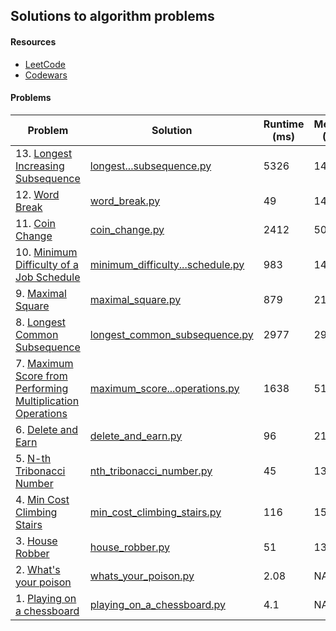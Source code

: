 ## Solutions to algorithm problems

#### Resources
- [LeetCode](https://leetcode.com/problemset/all/)
- [Codewars](https://www.codewars.com/kata/)

#### Problems
| Problem | Solution | Runtime (ms)| Memory (MB) |
| --- | --- | --- | --- |
| 13. [Longest Increasing Subsequence](https://leetcode.com/problems/longest-increasing-subsequence/description/) | [longest...subsequence.py](solutions/longest_increasing_subsequence.py) | 5326 | 14.3 |
| 12. [Word Break](https://leetcode.com/problems/word-break/description/) | [word_break.py](solutions/word_break.py) | 49 | 14.1 |
| 11. [Coin Change](https://leetcode.com/problems/coin-change/description/) | [coin_change.py](solutions/coin_change.py) | 2412 | 50.6 |
| 10. [Minimum Difficulty of a Job Schedule](https://leetcode.com/problems/minimum-difficulty-of-a-job-schedule/description/) | [minimum_difficulty...schedule.py](solutions/minimum_difficulty_of_a_job_schedule.py) | 983 | 14.6 |
| 9. [Maximal Square](https://leetcode.com/problems/maximal-square/description/) | [maximal_square.py](solutions/maximal_square.py) | 879 | 21.6 |
| 8. [Longest Common Subsequence](https://leetcode.com/problems/longest-common-subsequence/description/) | [longest_common_subsequence.py](solutions/longest_common_subsequence.py) | 2977 | 29.5 |
| 7. [Maximum Score from Performing Multiplication Operations](https://leetcode.com/problems/maximum-score-from-performing-multiplication-operations/description/) | [maximum_score...operations.py](solutions/maximum_score_from_performing_multiplication_operations.py) | 1638 | 51.6 |
| 6. [Delete and Earn](https://leetcode.com/problems/delete-and-earn/description/) | [delete_and_earn.py](solutions/delete_and_earn.py) | 96 | 21.6 |
| 5. [N-th Tribonacci Number](https://leetcode.com/problems/n-th-tribonacci-number/description/) | [nth_tribonacci_number.py](solutions/nth_tribonacci_number.py) | 45 | 13.9 |
| 4. [Min Cost Climbing Stairs](https://leetcode.com/problems/min-cost-climbing-stairs/description/) | [min_cost_climbing_stairs.py](solutions/min_cost_climbing_stairs.py) | 116 | 15.7 |
| 3. [House Robber](https://leetcode.com/problems/house-robber/description/) | [house_robber.py](solutions/house_robber.py) | 51 | 13.8 |
| 2. [What's your poison](https://www.codewars.com/kata/58c47a95e4eb57a5b9000094) | [whats_your_poison.py](solutions/whats_your_poison.py) | 2.08 | NA |
| 1. [Playing on a chessboard](https://www.codewars.com/kata/55ab4f980f2d576c070000f4) | [playing_on_a_chessboard.py](solutions/playing_on_a_chessboard.py) | 4.1 | NA |




